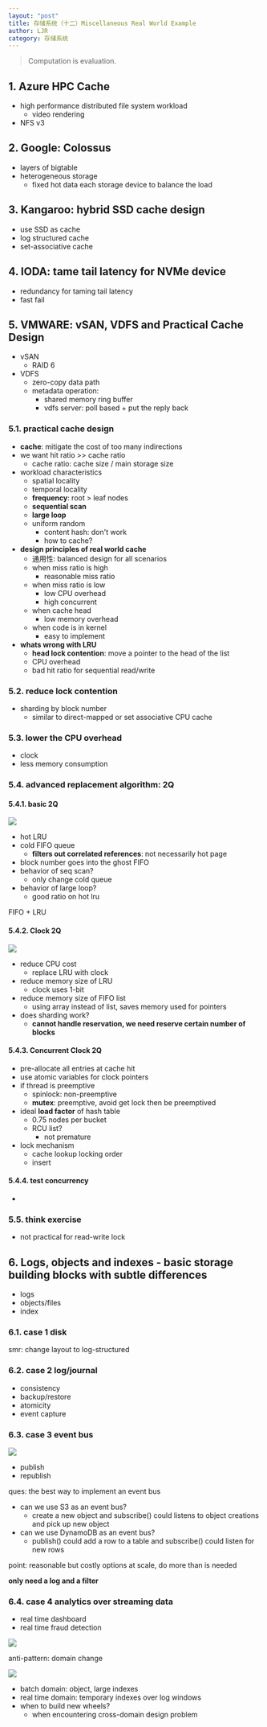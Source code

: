 ```yaml
---
layout: "post"
title: 存储系统（十二）Miscellaneous Real World Example
author: LJR
category: 存储系统
---
```


> Computation is evaluation.

## 1. Azure HPC Cache

+ high performance distributed file system workload
  + video rendering
+ NFS v3

## 2. Google: Colossus

+ layers of bigtable
+ heterogeneous storage
  + fixed hot data each storage device to balance the load

## 3. Kangaroo: hybrid SSD cache design

+ use SSD as cache
+ log structured cache
+ set-associative cache

## 4. IODA: tame tail latency for NVMe device

+ redundancy for taming tail latency
+ fast fail

## 5. VMWARE: vSAN, VDFS and Practical Cache Design

+ vSAN
  + RAID 6
+ VDFS
  + zero-copy data path
  + metadata operation:
    + shared memory ring buffer
    + vdfs server: poll based + put the reply back

### 5.1. practical cache design

+ **cache**: mitigate the cost of too many indirections
+ we want hit ratio >> cache ratio
  + cache ratio: cache size / main storage size
+ workload characteristics
  + spatial locality
  + temporal locality
  + **frequency**: root > leaf nodes
  + **sequential scan**
  + **large loop**
  + uniform random
    + content hash: don't work
    + how to cache?
+ **design principles of real world cache**
  + 通用性: balanced design for all scenarios
  + when miss ratio is high
    + reasonable miss ratio
  + when miss ratio is low
    + low CPU overhead
    + high concurrent
  + when cache head
    + low memory overhead
  + when code is in kernel
    + easy to implement
+ **whats wrong with LRU**
  + **head lock contention**: move a pointer to the head of the list
  + CPU overhead
  + bad hit ratio for sequential read/write

### 5.2. reduce lock contention

+ sharding by block number
  + similar to direct-mapped or set associative CPU cache

### 5.3. lower the CPU overhead

+ clock
+ less memory consumption

### 5.4. advanced replacement algorithm: 2Q

#### 5.4.1. basic 2Q

![](/assets/images/ss/12-1.png)

+ hot LRU
+ cold FIFO queue
  + **filters out correlated references**: not necessarily hot page
+ block number goes into the ghost FIFO
+ behavior of seq scan?
  + only change cold queue
+ behavior of large loop?
  + good ratio on hot lru

FIFO + LRU

#### 5.4.2. Clock 2Q

![](/assets/images/ss/12-2.png)

+ reduce CPU cost
  + replace LRU with clock
+ reduce memory size of LRU
  + clock uses 1-bit
+ reduce memory size of FIFO list
  + using array instead of list, saves memory used for pointers
+ does sharding work?
  + **cannot handle reservation, we need reserve certain number of blocks**

#### 5.4.3. Concurrent Clock 2Q

+ pre-allocate all entries at cache hit
+ use atomic variables for clock pointers
+ if thread is preemptive
  + spinlock: non-preemptive
  + **mutex**: preemptive, avoid get lock then be preemptived
+ ideal **load factor** of hash table
  + 0.75 nodes per bucket
  + RCU list?
    +  not premature
+ lock mechanism
  + cache lookup locking order
  + insert

#### 5.4.4. test concurrency

+ 


### 5.5. think exercise

+ not practical for read-write lock

## 6. Logs, objects and indexes - basic storage building blocks with subtle differences

+ logs
+ objects/files
+ index

### 6.1. case 1 disk

smr: change layout to log-structured

### 6.2. case 2 log/journal

+ consistency
+ backup/restore
+ atomicity
+ event capture

### 6.3. case 3 event bus

![](/assets/images/ss/12-3.png)

+ publish
+ republish

ques: the best way to implement an event bus

+ can we use S3 as an event bus?
  + create a new object and subscribe() could listens to object creations and pick up new object
+ can we use DynamoDB as an event bus?
  + publish() could add a row to a table and subscribe() could listen for new rows

point: reasonable but costly options at scale, do more than is needed

**only need a log and a filter**

### 6.4. case 4 analytics over streaming data

+ real time dashboard
+ real time fraud detection

![](/assets/images/ss/12-4.png)

anti-pattern: domain change

![](/assets/images/ss/12-5.png)

+ batch domain: object, large indexes
+ real time domain: temporary indexes over log windows
+ when to build new wheels?
  + when encountering cross-domain design problem
